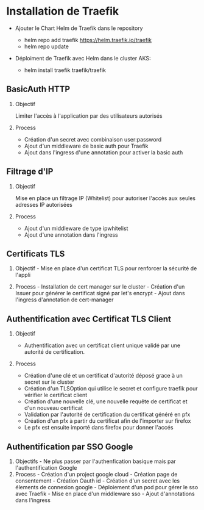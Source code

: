 
# Installation de Traefik

- Ajouter le Chart Helm de Traefik dans le repository
  - helm repo add traefik https://helm.traefik.io/traefik
  - helm repo update

- Déploiment de Traefik avec Helm dans le cluster AKS:
  - helm install traefik traefik/traefik

## BasicAuth HTTP

   1. Objectif

        Limiter l'accès à l'application par des utilisateurs autorisés

   2. Process

      - Création d'un secret avec combinaison user:password
      - Ajout d'un middleware de basic auth pour Traefik
      - Ajout dans l'ingress d'une annotation pour activer la basic auth

## Filtrage d'IP

  1. Objectif

        Mise en place un filtrage IP (Whitelist) pour autoriser l'accès aux seules adresses IP autorisées

  2. Process

     - Ajout d'un middleware de type ipwhitelist
     - Ajout d'une annotation dans l'ingress

## Certificats TLS

   1. Objectif
     - Mise en place d'un certificat TLS pour renforcer la sécurité de l'appli

   2. Process
     - Installation de cert manager sur le cluster
     - Création d'un Issuer pour générer le certificat signé par let's encrypt
     - Ajout dans l'ingress d'annotation de cert-manager

## Authentification avec Certificat TLS Client

  1. Objectif
     - Authentification avec un certificat client unique validé par une autorité de certification.

  2. Process
     - Création d'une clé et un certificat d'autorité déposé grace à un secret sur le cluster
     - Création d'un TLSOption qui utilise le secret et configure traefik pour vérifier le certificat client
     - Création d'une nouvelle clé, une nouvelle requête de certificat et d'un nouveau certificat
     - Validation par l'autorité de certification du certificat généré en pfx
     - Création d'un pfx à partir du certificat afin de l'importer sur firefox
     - Le pfx est ensuite importé dans firefox pour donner l'accés

## Authentification par SSO Google

   1. Objectifs
     - Ne plus passer par l'authenfication basique mais par l'authentification Google
   2. Process
     - Création d'un project google cloud
     - Création page de consentement
     - Création Oauth id
     - Création d'un secret avec les élements de connexion google
     - Déploiement d'un pod pour gérer le sso avec Traefik
     - Mise en place d'un middleware sso
     - Ajout d'annotations dans l'ingress
  